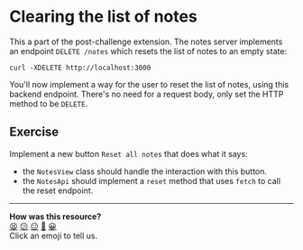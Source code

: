 # Clearing the list of notes

This a part of the post-challenge extension. The notes server implements an endpoint `DELETE /notes` which resets the list of notes to an empty state:

```
curl -XDELETE http://localhost:3000
```

You'll now implement a way for the user to reset the list of notes, using this backend endpoint. There's no need for a request body, only set the HTTP method to be `DELETE`.

## Exercise 

Implement a new button `Reset all notes` that does what it says:
  * the `NotesView` class should handle the interaction with this button.
  * the `NotesApi` should implement a `reset` method that uses `fetch` to call the reset endpoint.

<!-- BEGIN GENERATED SECTION DO NOT EDIT -->

---

**How was this resource?**  
[😫](https://airtable.com/shrUJ3t7KLMqVRFKR?prefill_Repository=makersacademy/javascript-web-applications&prefill_File=contents/20_deleting_note.md&prefill_Sentiment=😫) [😕](https://airtable.com/shrUJ3t7KLMqVRFKR?prefill_Repository=makersacademy/javascript-web-applications&prefill_File=contents/20_deleting_note.md&prefill_Sentiment=😕) [😐](https://airtable.com/shrUJ3t7KLMqVRFKR?prefill_Repository=makersacademy/javascript-web-applications&prefill_File=contents/20_deleting_note.md&prefill_Sentiment=😐) [🙂](https://airtable.com/shrUJ3t7KLMqVRFKR?prefill_Repository=makersacademy/javascript-web-applications&prefill_File=contents/20_deleting_note.md&prefill_Sentiment=🙂) [😀](https://airtable.com/shrUJ3t7KLMqVRFKR?prefill_Repository=makersacademy/javascript-web-applications&prefill_File=contents/20_deleting_note.md&prefill_Sentiment=😀)  
Click an emoji to tell us.

<!-- END GENERATED SECTION DO NOT EDIT -->
